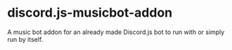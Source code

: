 # discord.js-musicbot-addon
A music bot addon for an already made Discord.js bot to run with or simply run by itself.

